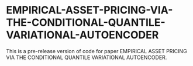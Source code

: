 # EMPIRICAL-ASSET-PRICING-VIA-THE-CONDITIONAL-QUANTILE-VARIATIONAL-AUTOENCODER
This is a pre-release version of code for paper EMPIRICAL ASSET PRICING VIA THE CONDITIONAL QUANTILE VARIATIONAL AUTOENCODER.
